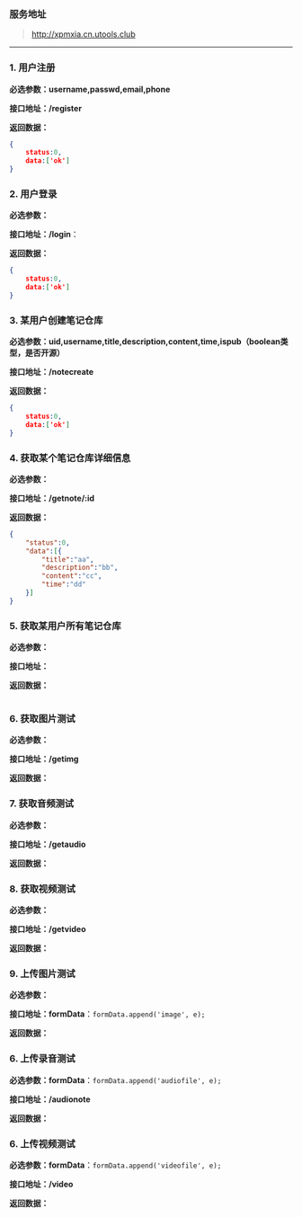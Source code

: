 ### 服务地址

> http://xpmxia.cn.utools.club

------

### 1. 用户注册

**必选参数：username,passwd,email,phone**

**接口地址：/register**

**返回数据：**

```json
{
    status:0,
    data:['ok']
}
```

### 2. 用户登录

**必选参数：**

**接口地址：/login**：

**返回数据：**

```json
{
    status:0,
    data:['ok']
}
```

### 3. 某用户创建笔记仓库

**必选参数：uid,username,title,description,content,time,ispub（boolean类型，是否开源）**

**接口地址：/notecreate**

**返回数据：**

```json
{
    status:0,
    data:['ok']
}
```

### 4. 获取某个笔记仓库详细信息

**必选参数：**

**接口地址：/getnote/:id** 

**返回数据：**

```json
{
	"status":0,
	"data":[{
		"title":"aa",
		"description":"bb",
		"content":"cc",
		"time":"dd"
	}]
}
```

### 5. 获取某用户所有笔记仓库

**必选参数：**

**接口地址：** 

**返回数据：**

```json

```

### 6. 获取图片测试

**必选参数：**

**接口地址：/getimg** 

**返回数据：**

### 7. 获取音频测试

**必选参数：**

**接口地址：/getaudio** 

**返回数据：**

### 8. 获取视频测试

**必选参数：**

**接口地址：/getvideo** 

**返回数据：**

### 9. 上传图片测试

**必选参数：**

**接口地址：formData**：`formData.append('image', e);`

**返回数据：**

### 6. 上传录音测试

**必选参数：formData**：`formData.append('audiofile', e);`

**接口地址：/audionote** 

**返回数据：**

### 6. 上传视频测试

**必选参数：formData**：`formData.append('videofile', e);`

**接口地址：/video** 

**返回数据：**

